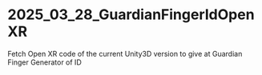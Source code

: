# 2025_03_28_GuardianFingerIdOpenXR
Fetch Open XR code of the current Unity3D version to give at Guardian Finger Generator of ID
